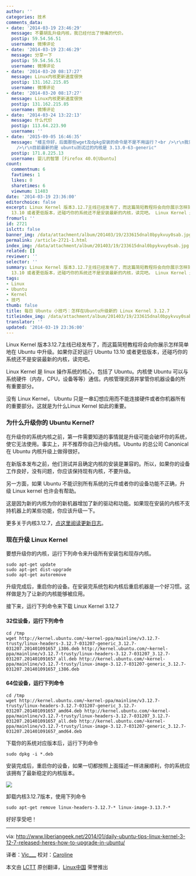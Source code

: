 ```yaml
---
author: ''
categories: 技术
comments_data:
- date: '2014-03-19 23:46:29'
  message: 不要胡乱升级内核，我已经付出了惨痛的代价。
  postip: 59.54.56.51
  username: 微博评论
- date: '2014-03-19 23:46:29'
  message: 分享一下
  postip: 59.54.56.51
  username: 微博评论
- date: '2014-03-20 08:17:27'
  message: Linux内核更新速度很快
  postip: 131.162.215.85
  username: 微博评论
- date: '2014-03-20 08:17:27'
  message: Linux内核更新速度很快
  postip: 131.162.215.85
  username: 微博评论
- date: '2014-03-24 13:22:13'
  message: 什么代价
  postip: 113.64.223.90
  username: ''
- date: '2015-09-05 16:46:35'
  message: "楼主你好，后面那些wget及dpkg安装的命令是不是不用运行？<br />\r\n我只运行到了 apt-get dist-upgrade，最后autoremove了下，就完成了内核的更新。<br
    />\r\n目前最新的是 ubuntu测试过的内核是 3.13.0-63-generic"
  postip: 171.8.225.13
  username: 婴儿的智慧 [Firefox 40.0|Ubuntu]
count:
  commentnum: 6
  favtimes: 1
  likes: 0
  sharetimes: 6
  viewnum: 11403
date: '2014-03-19 23:36:00'
editorchoice: false
excerpt: Linux Kernel 版本3.12.7主线已经发布了，而这篇简短教程将会向你展示怎样简单地在 Ubuntu 中升级。如果你正好运行 Ubuntu
  13.10 或者更低版本，还碰巧你的系统还不是安装最新的内核，读完吧。 Linux Kernel 是 linu ...
fromurl: ''
id: 2721
islctt: false
banner_img: /data/attachment/album/201403/19/233615dnal0bpykvuy0sab.jpg
permalink: /article-2721-1.html
index_img: /data/attachment/album/201403/19/233615dnal0bpykvuy0sab.jpg
related: []
reviewer: ''
selector: ''
summary: Linux Kernel 版本3.12.7主线已经发布了，而这篇简短教程将会向你展示怎样简单地在 Ubuntu 中升级。如果你正好运行 Ubuntu
  13.10 或者更低版本，还碰巧你的系统还不是安装最新的内核，读完吧。 Linux Kernel 是 linu ...
tags:
- Linux
- Ubuntu
- Kernel
- 技巧
thumb: false
title: 每日 Ubuntu 小技巧：怎样在Ubuntu升级新的 Linux Kernel 3.12.7
titleindex_img: /data/attachment/album/201403/19/233615dnal0bpykvuy0sab.jpg
translator: ''
updated: '2014-03-19 23:36:00'
---
```


Linux Kernel 版本3.12.7主线已经发布了，而这篇简短教程将会向你展示怎样简单地在 Ubuntu 中升级。如果你正好运行 Ubuntu 13.10 或者更低版本，还碰巧你的系统还不是安装最新的内核，读完吧。


Linux Kernel 是 linux 操作系统的核心，包括了 Ubuntu。内核使 Ubuntu 可以与系统硬件（内存，CPU，设备等等）通信。内核管理资源并掌管你机器设备的所有重要部分。


没有 Linux Kernel， Ubuntu 只是一串幻想应用而不能连接硬件或者你机器所有的重要部分。这就是为什么Linux Kernel 如此的重要。


### 为什么升级你的 Ubuntu Kernel?


在升级你的系统内核之前，第一件需要知道的事情就是升级可能会破坏你的系统，使它无法使用。事实上，并不推荐你自己升级内核。Ubuntu 的总公司 Canonical 在 Ubuntu 内核升级上做得很好。


在新版本发布之前，他们测试并且确定内核的安装是兼容的。所以，如果你的设备工作良好，没有问题，你应该保持现有内核，不要升级。


另一方面，如果 Ubuntu 不能识别所有系统的元件或者你的设备功能不正确，升级 Linux kernel 也许会有帮助。


这是因为新的内核为你的新机器增加了新的驱动和功能。如果现在安装的内核不支持机器上的某些功能，你应该升级一下。


更多关于内核3.12.7，[点这里阅读更新日志](https://www.kernel.org/pub/linux/kernel/v3.x/ChangeLog-3.12.7)。


### 现在升级 Linux Kernel


要想升级你的内核，运行下列命令来升级所有安装包和现存内核。



```
sudo apt-get update  
sudo apt-get dist-upgrade  
sudo apt-get autoremove

```

升级完成后，重启你的设备。在安装完系统包和内核后重启机器是一个好习惯。这样做是为了让新的内核能够被应用。


接下来，运行下列命令来下载 Linux Kernel 3.12.7


#### 32位设备，运行下列命令



```
cd /tmp  
wget http://kernel.ubuntu.com/~kernel-ppa/mainline/v3.12.7-trusty/linux-headers-3.12.7-031207-generic_3.12.7-031207.201401091657_i386.deb http://kernel.ubuntu.com/~kernel-ppa/mainline/v3.12.7-trusty/linux-headers-3.12.7-031207_3.12.7-031207.201401091657_all.deb http://kernel.ubuntu.com/~kernel-ppa/mainline/v3.12.7-trusty/linux-image-3.12.7-031207-generic_3.12.7-031207.201401091657_i386.deb

```

#### 64位设备，运行下列命令



```
cd /tmp  
wget http://kernel.ubuntu.com/~kernel-ppa/mainline/v3.12.7-trusty/linux-headers-3.12.7-031207-generic_3.12.7-031207.201401091657_amd64.deb http://kernel.ubuntu.com/~kernel-ppa/mainline/v3.12.7-trusty/linux-headers-3.12.7-031207_3.12.7-031207.201401091657_all.deb http://kernel.ubuntu.com/~kernel-ppa/mainline/v3.12.7-trusty/linux-image-3.12.7-031207-generic_3.12.7-031207.201401091657_amd64.deb

```

下载你的系统对应版本后，运行下列命令



```
sudo dpkg -i *.deb

```

安装完成后，重启你的设备，如果一切都按照上面描述一样进展顺利，你的系统应该拥有了最新稳定的内核版本。


![](/data/attachment/album/201403/19/233615dnal0bpykvuy0sab.jpg)


卸载内核3.12.7版本，使用下列命令



```
sudo apt-get remove linux-headers-3.12.7-* linux-image-3.13.7-*

```

好好享受吧！




---


via: <http://www.liberiangeek.net/2014/01/daily-ubuntu-tips-linux-kernel-3-12-7-released-heres-how-to-upgrade-in-ubuntu/>


译者：[Vic\_\_\_](http://blog.csdn.net/Vic___) 校对：[Caroline](https://github.com/carolinewuyan)


本文由 [LCTT](https://github.com/LCTT/TranslateProject) 原创翻译，[Linux中国](http://linux.cn/) 荣誉推出